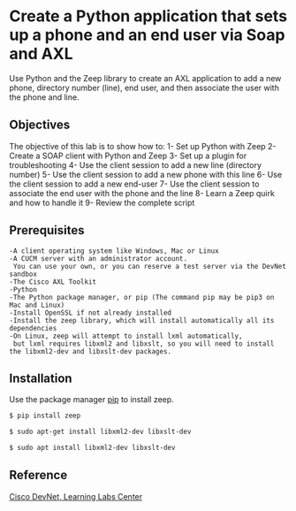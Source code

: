 # Create a Python application that sets up a phone and an end user via Soap and AXL
Use Python and the Zeep library to create an AXL application to add a new phone, directory number (line), end user, and then associate the user with the phone and line.

## Objectives
The objective of this lab is to show how to:
    1- Set up Python with Zeep
    2- Create a SOAP client with Python and Zeep
    3- Set up a plugin for troubleshooting
    4- Use the client session to add a new line (directory number)
    5- Use the client session to add a new phone with this line
    6- Use the client session to add a new end-user
    7- Use the client session to associate the end user with the phone and the line
    8- Learn a Zeep quirk and how to handle it
    9- Review the complete script

## Prerequisites
    -A client operating system like Windows, Mac or Linux
    -A CUCM server with an administrator account.
     You can use your own, or you can reserve a test server via the DevNet sandbox
    -The Cisco AXL Toolkit
    -Python
    -The Python package manager, or pip (The command pip may be pip3 on Mac and Linux)
    -Install OpenSSL if not already installed
    -Install the zeep library, which will install automatically all its dependencies
    -On Linux, zeep will attempt to install lxml automatically,
     but lxml requires libxml2 and libxslt, so you will need to install the libxml2-dev and libxslt-dev packages.

## Installation
Use the package manager [pip](https://pip.pypa.io/en/stable/) to install zeep.
```bash
$ pip install zeep
```
```bash
$ sudo apt-get install libxml2-dev libxslt-dev
```
```bash
$ sudo apt install libxml2-dev libxslt-dev
```

## Reference
[Cisco DevNet, Learning Labs Center ](https://www.cisco.com/)
